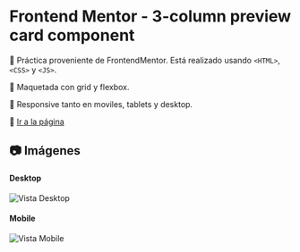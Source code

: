 # Frontend Mentor - 3-column preview card component

:pushpin: Práctica proveniente de FrontendMentor. Está realizado usando `<HTML>`, `<CSS>` y `<JS>`.

:pushpin: Maquetada con grid y flexbox.

:pushpin: Responsive tanto en moviles, tablets y desktop.

:link: <a href="https://3columnpreview-carlosmartedev.netlify.app/" target="_BLANK" title="¡Ir!">Ir a la página</a>


## :camera: Imágenes

#### Desktop

![Vista Desktop](https://i.postimg.cc/XNFSR9S1/threecard.png "Desktop")

#### Mobile

![Vista Mobile](https://i.postimg.cc/jdb0tCRx/threecard2.png "Mobile")
